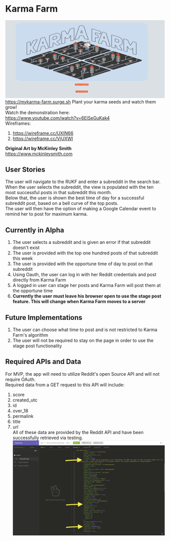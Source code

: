 # Karma Farm
![Image of app](./public/app-screenshot.png) \
https://mykarma-farm.surge.sh
Plant your karma seeds and watch them grow!\
Watch the demonstration here: \
https://www.youtube.com/watch?v=6ElSeGuKak4 \
Wireframes:
  1. https://wireframe.cc/UXIN66
  2. https://wireframe.cc/VjUXWI

**Original Art by McKinley Smith** \
https://www.mckinleysmith.com
## User Stories
The user will navigate to the RUKF and enter a subreddit in the search bar.\
When the user selects the subreddit, the view is populated with the ten most successful posts in that subreddit this month.\
Below that, the user is shown the best time of day for a successful subreddit post, based on a bell curve of the top posts.\
The user will then have the option of making a Google Calendar event to remind her to post for maximum karma.

## Currently in Alpha
1. The user selects a subreddit and is given an error if that subreddit doesn't exist
2. The user is provided with the top one hundred posts of that subreddit this week
3. The user is provided with the opportune time of day to post on that subreddit
4. Using Oauth, the user can log in with her Reddit credentials and post directly from Karma Farm
5. A logged in user can stage her posts and Karma Farm will post them at the opportune time
6. **Currently the user must leave his browser open to use the stage post feature. This will
    change when Karma Farm moves to a server**

## Future Implementations
1. The user can choose what time to post and is not restricted to Karma Farm's algorithm
2. The user will not be required to stay on the page in order to use the stage post functionality

## Required APIs and Data
For MVP, the app will need to utilize Reddit's open Source API and will not require OAuth.\
Required data from a GET request to this API will include:
  1. score
  2. created_utc
  3. id
  4. over_18
  5. permalink
  6. title
  7. url\
All of these data are provided by the Reddit API and have been successfully retrieved via testing.\
![Image of api-test](./public/api-test.png)
